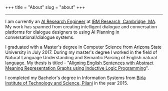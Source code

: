 +++
title = "About"
slug = "about"
+++

<hr>

I am currently an [AI Research Engineer](https://researcher.watson.ibm.com/researcher/view.php?person=ibm-Shubham.Agarwal) at [IBM Research, Cambridge, MA](https://www.research.ibm.com/labs/cambridge/). My work has spanned from creating intelligent dialogue and conversation platforms for dialogue designers to using AI Planning in conversational/dialogue systems.

I graduated with a Master's degree in Computer Science from Arizona State University in July 2017. During my master's degree I worked in the field of Natural Language Understanding and Semantic Parsing of English natural language. My thesis is titled - "[Aligning English Sentences with Abstract Meaning Representation Graphs using Inductive Logic Programming](https://repository.asu.edu/attachments/189619/content/Agarwal_asu_0010N_17209.pdf)".

I completed my Bachelor's degree in Information Systems from [Birla Institute of Technology and Science, Pilani](http://www.bits-pilani.ac.in/) in the year 2015.
